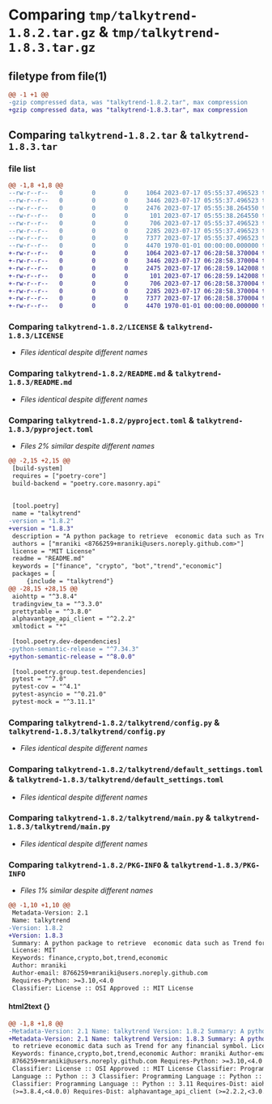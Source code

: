 # Comparing `tmp/talkytrend-1.8.2.tar.gz` & `tmp/talkytrend-1.8.3.tar.gz`

## filetype from file(1)

```diff
@@ -1 +1 @@
-gzip compressed data, was "talkytrend-1.8.2.tar", max compression
+gzip compressed data, was "talkytrend-1.8.3.tar", max compression
```

## Comparing `talkytrend-1.8.2.tar` & `talkytrend-1.8.3.tar`

### file list

```diff
@@ -1,8 +1,8 @@
--rw-r--r--   0        0        0     1064 2023-07-17 05:55:37.496523 talkytrend-1.8.2/LICENSE
--rw-r--r--   0        0        0     3446 2023-07-17 05:55:37.496523 talkytrend-1.8.2/README.md
--rw-r--r--   0        0        0     2476 2023-07-17 05:55:38.264550 talkytrend-1.8.2/pyproject.toml
--rw-r--r--   0        0        0      101 2023-07-17 05:55:38.264550 talkytrend-1.8.2/talkytrend/__init__.py
--rw-r--r--   0        0        0      706 2023-07-17 05:55:37.496523 talkytrend-1.8.2/talkytrend/config.py
--rw-r--r--   0        0        0     2285 2023-07-17 05:55:37.496523 talkytrend-1.8.2/talkytrend/default_settings.toml
--rw-r--r--   0        0        0     7377 2023-07-17 05:55:37.496523 talkytrend-1.8.2/talkytrend/main.py
--rw-r--r--   0        0        0     4470 1970-01-01 00:00:00.000000 talkytrend-1.8.2/PKG-INFO
+-rw-r--r--   0        0        0     1064 2023-07-17 06:28:58.370004 talkytrend-1.8.3/LICENSE
+-rw-r--r--   0        0        0     3446 2023-07-17 06:28:58.370004 talkytrend-1.8.3/README.md
+-rw-r--r--   0        0        0     2475 2023-07-17 06:28:59.142008 talkytrend-1.8.3/pyproject.toml
+-rw-r--r--   0        0        0      101 2023-07-17 06:28:59.142008 talkytrend-1.8.3/talkytrend/__init__.py
+-rw-r--r--   0        0        0      706 2023-07-17 06:28:58.370004 talkytrend-1.8.3/talkytrend/config.py
+-rw-r--r--   0        0        0     2285 2023-07-17 06:28:58.370004 talkytrend-1.8.3/talkytrend/default_settings.toml
+-rw-r--r--   0        0        0     7377 2023-07-17 06:28:58.370004 talkytrend-1.8.3/talkytrend/main.py
+-rw-r--r--   0        0        0     4470 1970-01-01 00:00:00.000000 talkytrend-1.8.3/PKG-INFO
```

### Comparing `talkytrend-1.8.2/LICENSE` & `talkytrend-1.8.3/LICENSE`

 * *Files identical despite different names*

### Comparing `talkytrend-1.8.2/README.md` & `talkytrend-1.8.3/README.md`

 * *Files identical despite different names*

### Comparing `talkytrend-1.8.2/pyproject.toml` & `talkytrend-1.8.3/pyproject.toml`

 * *Files 2% similar despite different names*

```diff
@@ -2,15 +2,15 @@
 [build-system]
 requires = ["poetry-core"]
 build-backend = "poetry.core.masonry.api"
 
 
 [tool.poetry]
 name = "talkytrend"
-version = "1.8.2"
+version = "1.8.3"
 description = "A python package to retrieve  economic data such as Trend for any financial symbol."
 authors = ["mraniki <8766259+mraniki@users.noreply.github.com>"]
 license = "MIT License"
 readme = "README.md"
 keywords = ["finance", "crypto", "bot","trend","economic"]
 packages = [
     {include = "talkytrend"}
@@ -28,15 +28,15 @@
 aiohttp = "^3.8.4"
 tradingview_ta = "^3.3.0"
 prettytable = "^3.8.0"
 alphavantage_api_client = "^2.2.2"
 xmltodict = "*"
 
 [tool.poetry.dev-dependencies]
-python-semantic-release = "^7.34.3"
+python-semantic-release = "^8.0.0"
 
 [tool.poetry.group.test.dependencies]
 pytest = "^7.0"
 pytest-cov = "^4.1"
 pytest-asyncio = "^0.21.0"
 pytest-mock = "^3.11.1"
```

### Comparing `talkytrend-1.8.2/talkytrend/config.py` & `talkytrend-1.8.3/talkytrend/config.py`

 * *Files identical despite different names*

### Comparing `talkytrend-1.8.2/talkytrend/default_settings.toml` & `talkytrend-1.8.3/talkytrend/default_settings.toml`

 * *Files identical despite different names*

### Comparing `talkytrend-1.8.2/talkytrend/main.py` & `talkytrend-1.8.3/talkytrend/main.py`

 * *Files identical despite different names*

### Comparing `talkytrend-1.8.2/PKG-INFO` & `talkytrend-1.8.3/PKG-INFO`

 * *Files 1% similar despite different names*

```diff
@@ -1,10 +1,10 @@
 Metadata-Version: 2.1
 Name: talkytrend
-Version: 1.8.2
+Version: 1.8.3
 Summary: A python package to retrieve  economic data such as Trend for any financial symbol.
 License: MIT
 Keywords: finance,crypto,bot,trend,economic
 Author: mraniki
 Author-email: 8766259+mraniki@users.noreply.github.com
 Requires-Python: >=3.10,<4.0
 Classifier: License :: OSI Approved :: MIT License
```

#### html2text {}

```diff
@@ -1,8 +1,8 @@
-Metadata-Version: 2.1 Name: talkytrend Version: 1.8.2 Summary: A python package
+Metadata-Version: 2.1 Name: talkytrend Version: 1.8.3 Summary: A python package
 to retrieve economic data such as Trend for any financial symbol. License: MIT
 Keywords: finance,crypto,bot,trend,economic Author: mraniki Author-email:
 8766259+mraniki@users.noreply.github.com Requires-Python: >=3.10,<4.0
 Classifier: License :: OSI Approved :: MIT License Classifier: Programming
 Language :: Python :: 3 Classifier: Programming Language :: Python :: 3.10
 Classifier: Programming Language :: Python :: 3.11 Requires-Dist: aiohttp
 (>=3.8.4,<4.0.0) Requires-Dist: alphavantage_api_client (>=2.2.2,<3.0.0)
```

